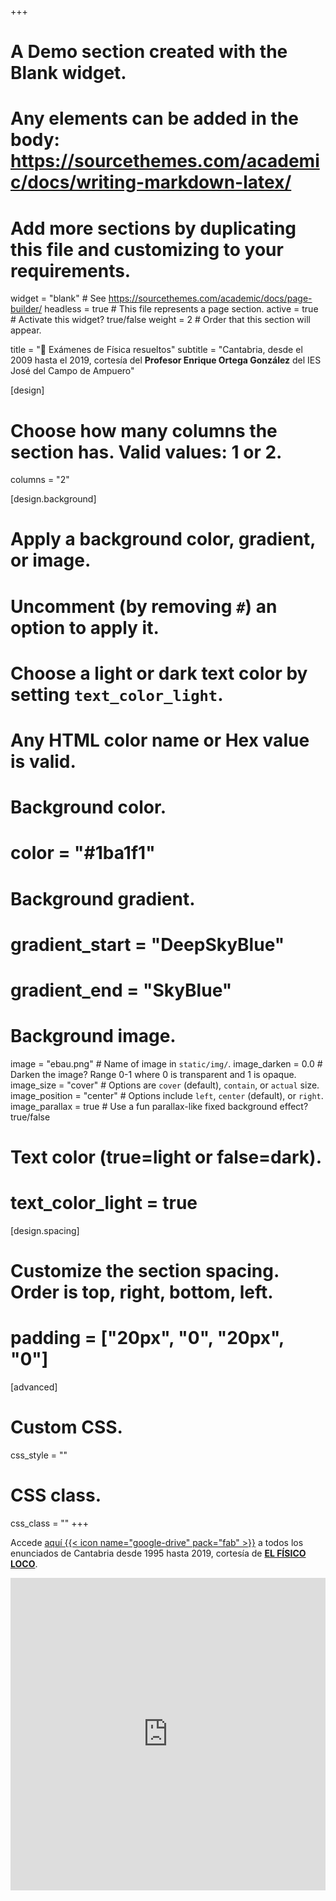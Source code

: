 +++
# A Demo section created with the Blank widget.
# Any elements can be added in the body: https://sourcethemes.com/academic/docs/writing-markdown-latex/
# Add more sections by duplicating this file and customizing to your requirements.

widget = "blank"  # See https://sourcethemes.com/academic/docs/page-builder/
headless = true  # This file represents a page section.
active = true  # Activate this widget? true/false
weight = 2  # Order that this section will appear.

title = "📝 Exámenes de Física resueltos"
subtitle = "Cantabria, desde el 2009 hasta el 2019, cortesía del **Profesor Enrique Ortega González** del IES José del Campo de Ampuero"

[design]
  # Choose how many columns the section has. Valid values: 1 or 2.
  columns = "2"

[design.background]
  # Apply a background color, gradient, or image.
  #   Uncomment (by removing `#`) an option to apply it.
  #   Choose a light or dark text color by setting `text_color_light`.
  #   Any HTML color name or Hex value is valid.
  
  # Background color.
  # color = "#1ba1f1"
  
  # Background gradient.
  # gradient_start = "DeepSkyBlue"
  # gradient_end = "SkyBlue"
  
  # Background image.
  image = "ebau.png"  # Name of image in `static/img/`.
  image_darken = 0.0  # Darken the image? Range 0-1 where 0 is transparent and 1 is opaque.
  image_size = "cover"  #  Options are `cover` (default), `contain`, or `actual` size.
  image_position = "center"  # Options include `left`, `center` (default), or `right`.
  image_parallax = true  # Use a fun parallax-like fixed background effect? true/false

  # Text color (true=light or false=dark).
  # text_color_light = true  

[design.spacing]
  # Customize the section spacing. Order is top, right, bottom, left.
  # padding = ["20px", "0", "20px", "0"]

[advanced]
 # Custom CSS. 
 css_style = ""
 
 # CSS class.
 css_class = ""
+++

Accede [aquí {{< icon name="google-drive" pack="fab" >}}](https://drive.google.com/drive/u/0/folders/0B6t6-aLmKtoLaEZ1Q2UzVXpxUlk) a todos los enunciados de Cantabria desde 1995 hasta 2019, cortesía de [**EL FÍSICO LOCO**](http://elfisicoloco.blogspot.com/p/pau-cantabria-new.html).

<iframe src="https://drive.google.com/embeddedfolderview?id=0B6t6-aLmKtoLfmxCQTgtcks3N0diU0ptbnBEMlUyeVoyV18yMlNGODF5dFNaY201UkdyVDA#list" style="width:100%; height:500px; border:0;"></iframe>
